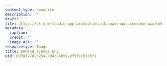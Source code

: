 ```yaml
---
content_type: resource
description: ''
draft: ''
file: https://ol-ocw-studio-app-production.s3.amazonaws.com/ocw-www/behind_scenes.png
metadata:
  caption: ''
  credit: ''
  image_alt: ''
resourcetype: Image
title: behind_scenes.png
uid: 0d7a7778-325a-494c-b059-ef9fccb3c971
---
```

